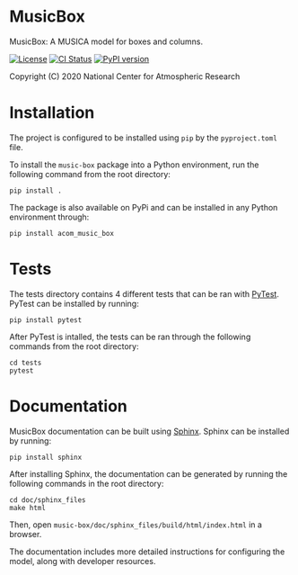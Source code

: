 
MusicBox
========

MusicBox: A MUSICA model for boxes and columns.

[![License](https://img.shields.io/github/license/NCAR/music-box.svg)](https://github.com/NCAR/music-box/blob/main/LICENSE)
[![CI Status](https://github.com/NCAR/music-box/actions/workflows/CI_Tests.yml/badge.svg)](https://github.com/NCAR/music-box/actions/workflows/CI_Tests.yml)
[![PyPI version](https://badge.fury.io/py/acom-music-box.svg)](https://badge.fury.io/py/acom-music-box)

Copyright (C) 2020 National Center for Atmospheric Research

# Installation

The project is configured to be installed using `pip` by the `pyproject.toml` file. 

To install the `music-box` package into a Python environment, run the following command from the root directory:

```
pip install .
```

The package is also available on PyPi and can be installed in any Python environment through:

```
pip install acom_music_box
```

# Tests

The tests directory contains 4 different tests that can be ran with [PyTest](https://docs.pytest.org/en/8.2.x/). PyTest can be installed by running:

```
pip install pytest
```

After PyTest is intalled, the tests can be ran through the following commands from the root directory:

```
cd tests
pytest
```

# Documentation

MusicBox documentation can be built using [Sphinx](https://www.sphinx-doc.org/en/master/). Sphinx can be installed by running:

```
pip install sphinx
```

After installing Sphinx, the documentation can be generated by running the following commands in the root directory:

```
cd doc/sphinx_files
make html
```

Then, open `music-box/doc/sphinx_files/build/html/index.html` in a browser.

The documentation includes more detailed instructions for configuring the model, along with developer resources.

